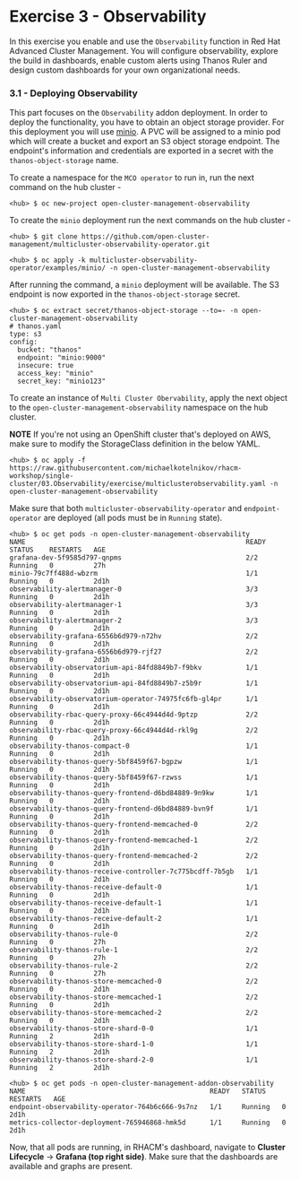 # Exercise 3 - Observability

In this exercise you enable and use the `Observability` function in Red Hat Advanced Cluster Management. You will configure observability, explore the build in dashboards, enable custom alerts using Thanos Ruler and design custom dashboards for your own organizational needs.

### 3.1 - Deploying Observability

This part focuses on the `Observability` addon deployment. In order to deploy the functionality, you have to obtain an object storage provider. For this deployment you will use [minio](https://min.io/). A PVC will be assigned to a minio pod which will create a bucket and export an S3 object storage endpoint. The endpoint's information and credentials are exported in a secret with the `thanos-object-storage` name.

To create a namespace for the `MCO operator` to run in, run the next command on the hub cluster -

```
<hub> $ oc new-project open-cluster-management-observability
```

To create the `minio` deployment run the next commands on the hub cluster -

```
<hub> $ git clone https://github.com/open-cluster-management/multicluster-observability-operator.git

<hub> $ oc apply -k multicluster-observability-operator/examples/minio/ -n open-cluster-management-observability
```

After running the command, a `minio` deployment will be available. The S3 endpoint is now exported in the `thanos-object-storage` secret.

```
<hub> $ oc extract secret/thanos-object-storage --to=- -n open-cluster-management-observability
# thanos.yaml
type: s3
config:
  bucket: "thanos"
  endpoint: "minio:9000"
  insecure: true
  access_key: "minio"
  secret_key: "minio123"
```

To create an instance of `Multi Cluster Obervability`, apply the next object to the  `open-cluster-management-observability` namespace on the hub cluster.

**NOTE** If you're not using an OpenShift cluster that's deployed on AWS, make sure to modify the StorageClass definition in the below YAML.

```
<hub> $ oc apply -f https://raw.githubusercontent.com/michaelkotelnikov/rhacm-workshop/single-cluster/03.Observability/exercise/multiclusterobservability.yaml -n open-cluster-management-observability
```

Make sure that both `multicluster-observability-operator` and `endpoint-operator` are deployed (all pods must be in `Running` state).

```
<hub> $ oc get pods -n open-cluster-management-observability
NAME                                                       READY   STATUS    RESTARTS   AGE
grafana-dev-5f9585d797-qnpms                               2/2     Running   0          27h
minio-79c7ff488d-wbzrm                                     1/1     Running   0          2d1h
observability-alertmanager-0                               3/3     Running   0          2d1h
observability-alertmanager-1                               3/3     Running   0          2d1h
observability-alertmanager-2                               3/3     Running   0          2d1h
observability-grafana-6556b6d979-n72hv                     2/2     Running   0          2d1h
observability-grafana-6556b6d979-rjf27                     2/2     Running   0          2d1h
observability-observatorium-api-84fd8849b7-f9bkv           1/1     Running   0          2d1h
observability-observatorium-api-84fd8849b7-z5b9r           1/1     Running   0          2d1h
observability-observatorium-operator-74975fc6fb-gl4pr      1/1     Running   0          2d1h
observability-rbac-query-proxy-66c4944d4d-9ptzp            2/2     Running   0          2d1h
observability-rbac-query-proxy-66c4944d4d-rkl9g            2/2     Running   0          2d1h
observability-thanos-compact-0                             1/1     Running   0          2d1h
observability-thanos-query-5bf8459f67-bgpzw                1/1     Running   0          2d1h
observability-thanos-query-5bf8459f67-rzwss                1/1     Running   0          2d1h
observability-thanos-query-frontend-d6bd84889-9n9kw        1/1     Running   0          2d1h
observability-thanos-query-frontend-d6bd84889-bvn9f        1/1     Running   0          2d1h
observability-thanos-query-frontend-memcached-0            2/2     Running   0          2d1h
observability-thanos-query-frontend-memcached-1            2/2     Running   0          2d1h
observability-thanos-query-frontend-memcached-2            2/2     Running   0          2d1h
observability-thanos-receive-controller-7c775bcdff-7b5gb   1/1     Running   0          2d1h
observability-thanos-receive-default-0                     1/1     Running   0          2d1h
observability-thanos-receive-default-1                     1/1     Running   0          2d1h
observability-thanos-receive-default-2                     1/1     Running   0          2d1h
observability-thanos-rule-0                                2/2     Running   0          27h
observability-thanos-rule-1                                2/2     Running   0          27h
observability-thanos-rule-2                                2/2     Running   0          27h
observability-thanos-store-memcached-0                     2/2     Running   0          2d1h
observability-thanos-store-memcached-1                     2/2     Running   0          2d1h
observability-thanos-store-memcached-2                     2/2     Running   0          2d1h
observability-thanos-store-shard-0-0                       1/1     Running   2          2d1h
observability-thanos-store-shard-1-0                       1/1     Running   2          2d1h
observability-thanos-store-shard-2-0                       1/1     Running   2          2d1h

<hub> $ oc get pods -n open-cluster-management-addon-observability
NAME                                              READY   STATUS    RESTARTS   AGE
endpoint-observability-operator-764b6c666-9s7nz   1/1     Running   0          2d1h
metrics-collector-deployment-765946868-hmk5d      1/1     Running   0          2d1h
```

Now, that all pods are running, in RHACM's dashboard, navigate to **Cluster Lifecycle** -> **Grafana (top right side)**. Make sure that the dashboards are available and graphs are present.